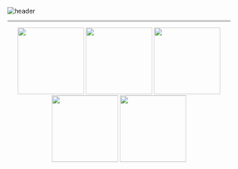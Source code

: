 ![header](https://capsule-render.vercel.app/api?type=waving&color=0:6C0000,100:0038B9&height=120&section=header&text=👋%20Hi%20🔮%20Script%20Sorcerers!&fontSize=50&fontColor=F5F5DC&fontAlignY=55&animation=fadeIn&desc=🕹️%20"Compiling..."&descSize=17&descAlign=50&descAlignY=87)
<hr/>
<p align="center">
  <img src="https://media1.giphy.com/media/v1.Y2lkPTc5MGI3NjExeXF4dmdoMGE3ZGd0eTZ0ajMwMXpnM3QyZWx1ZzdxdHdrdTV3OGt2aSZlcD12MV9pbnRlcm5hbF9naWZfYnlfaWQmY3Q9Zw/uc5MflHC74LfBUlPmu/giphy.gif" width="150" height="150"/>
  <img src="https://media1.giphy.com/media/v1.Y2lkPTc5MGI3NjExeXF4dmdoMGE3ZGd0eTZ0ajMwMXpnM3QyZWx1ZzdxdHdrdTV3OGt2aSZlcD12MV9pbnRlcm5hbF9naWZfYnlfaWQmY3Q9Zw/uc5MflHC74LfBUlPmu/giphy.gif" width="150" height="150"/>
  <img src="https://media1.giphy.com/media/v1.Y2lkPTc5MGI3NjExeXF4dmdoMGE3ZGd0eTZ0ajMwMXpnM3QyZWx1ZzdxdHdrdTV3OGt2aSZlcD12MV9pbnRlcm5hbF9naWZfYnlfaWQmY3Q9Zw/uc5MflHC74LfBUlPmu/giphy.gif" width="150" height="150"/>
  <img src="https://media1.giphy.com/media/v1.Y2lkPTc5MGI3NjExeXF4dmdoMGE3ZGd0eTZ0ajMwMXpnM3QyZWx1ZzdxdHdrdTV3OGt2aSZlcD12MV9pbnRlcm5hbF9naWZfYnlfaWQmY3Q9Zw/uc5MflHC74LfBUlPmu/giphy.gif" width="150" height="150"/>
  <img src="https://media1.giphy.com/media/v1.Y2lkPTc5MGI3NjExeXF4dmdoMGE3ZGd0eTZ0ajMwMXpnM3QyZWx1ZzdxdHdrdTV3OGt2aSZlcD12MV9pbnRlcm5hbF9naWZfYnlfaWQmY3Q9Zw/uc5MflHC74LfBUlPmu/giphy.gif" width="150" height="150"/>
</p>


